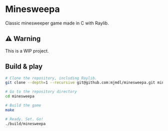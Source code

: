 # Minesweepa

Classic minesweeper game made in C with Raylib.

## ⚠️ Warning

This is a WIP project.

## Build & play

```bash
# Clone the repository, including Raylib.
git clone --depth=1 --recursive git@github.com:mjmdl/minesweepa.git minesweepa

# Go to the repository directory
cd minesweepa

# Build the game
make

# Ready. Set. Go!
./build/minesweepa
```

